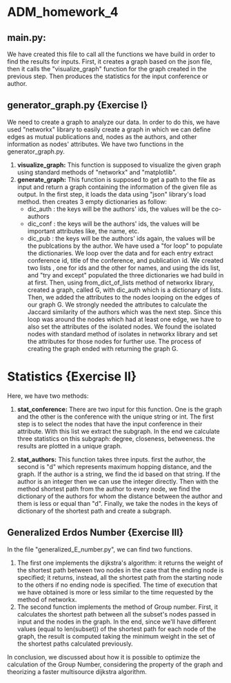 # ADM_homework_4

## main.py:
We have created this file to call all the functions we have build in order to find the results for inputs. First, it creates a graph based on the json file, then it calls the "visualize_graph" function for the graph created in the previous step. Then produces the statistics for the input conference or author. 

## generator_graph.py {Exercise I}
  We need to create a graph to analyze our data. In order to do this, we have used "networkx" library to easily create a graph in which we can define edges as mutual publications and, nodes as the authors, and other information as nodes' attributes.
  We have two functions in the generator_graph.py. 
  1. **visualize_graph:** This function is supposed to visualize the given graph using standard methods of "networkx" and "matplotlib".
  1. **generate_graph:** This function is supposed to get a path to the file as input and return a graph containing the information of the given file as output. 
    In the first step, it loads the data using "json" library's load method. then creates 3 empty dictionaries as follow:
      - dic_auth : the keys will be the authors' ids, the values will be the co-authors
      - dic_conf : the keys will be the authors' ids, the values will be important attributes like, the name, etc.
      - dic_pub : the keys will be the authors' ids again, the values will be the publcations by the author.
    We have used a "for loop" to populate the dictionaries. We loop over the data and for each entry  extract conference id, title of the conference, and publication id. We created two lists , one for ids and the other for names, and using the ids list, and "try and except" populated the three dictionaries we had build in at first. 
    Then, using from_dict_of_lists method of networkx library, created a graph, called G, with dic_auth which is a dictionary of lists. 
    Then, we added the attributes to the nodes looping on the edges of our graph G. We strongly needed the attributes to calculate the Jaccard similarity of the authors which was the next step. Since this loop was around the nodes which had at least one edge, we have to also set the attributes of the isolated nodes. We found the isolated nodes with standard method of isolates in networkx library and set the attributes for those nodes for further use.
    The process of creating the graph ended with returning the graph G.
    
   
  
# Statistics {Exercise II}

Here, we have two methods:

1. **stat_conference:** There are two input for this function. One is the graph and the other is the conference with the unique string or int. The first step is to select the nodes that have the input conference in their attribute. With this list we extract the subgraph.
In the end we calculate three statistics on this subgraph: degree, closeness, betweeness. the results are plotted in a unique graph.

1. **stat_authors:** This function takes three inputs. first the author, the second is "d" which represents maximum hopping distance, and the graph. If the author is a string, we find the id based on that string. If the author is an integer then we can use the integer directly. Then with the method shortest path from the author to every node, we find the dictionary of the authors for whom the distance between the author and them is less or equal than "d". Finally, we take the nodes in the keys of dictionary of the shortest path and create a subgraph. 

## Generalized Erdos Number {Exercise III}

In the file "generalized_E_number.py", we can find two functions.

1. The first one implements the dijkstra's algorithm: it returns the weight of the shortest path between two nodes in the case that the ending node is specified; it returns, instead, all the shortest path from the starting node to the others if no ending node is specified. The time of execution that we have obtained is more or less similar to the time requested by the method of networkx.
1. The second function implements the method of Group number. First, it calculates the shortest path between all the subset's nodes passed in input and the nodes in the graph. In the end, since we'll have different values (equal to len(subset)) of the shortest path for each node of the graph, the result is computed taking the minimum weight in the set of the shortest paths calculated previously.

In conclusion, we discussed about how it is possible to optimize the calculation of the Group Number, considering the property of the graph and theorizing a faster multisource dijkstra algorithm.
  
